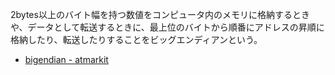 2bytes以上のバイト幅を持つ数値をコンピュータ内のメモリに格納するときや、データとして転送するときに、最上位のバイトから順番にアドレスの昇順に格納したり、転送したりすることをビッグエンディアンという。

* [bigendian - atmarkit](https://atmarkit.itmedia.co.jp/icd/root/24/92677424.html#:~:text=%E3%83%93%E3%83%83%E3%82%B0%E3%82%A8%E3%83%B3%E3%83%87%E3%82%A3%E3%82%A2%E3%83%B3%20%EF%BC%88big%20endian%EF%BC%89&text=2bytes%E4%BB%A5%E4%B8%8A%E3%81%AE%E3%83%90%E3%82%A4%E3%83%88%E5%B9%85,%E3%81%93%E3%81%A8%E3%82%92%E3%83%93%E3%83%83%E3%82%B0%E3%82%A8%E3%83%B3%E3%83%87%E3%82%A3%E3%82%A2%E3%83%B3%E3%81%A8%E3%81%84%E3%81%86%E3%80%82)
